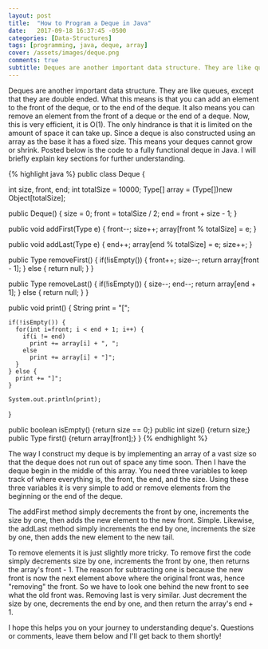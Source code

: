 ```yaml
---
layout: post
title:  "How to Program a Deque in Java"
date:   2017-09-18 16:37:45 -0500
categories: [Data-Structures]
tags: [programming, java, deque, array]
cover: /assets/images/deque.png
comments: true
subtitle: Deques are another important data structure. They are like queues, except they are double ended which enhances them in certain ways... Read more
---
```


Deques are another important data structure. They are like queues, except that they are double ended. What this means is that you can add an element to the front of the deque, or to the end of the deque. It also means you can remove an element from the front of a deque or the end of a deque. Now, this is very efficient, it is O(1). The only hindrance is that it is limited on the amount of space it can take up. Since a deque is also constructed using an array as the base it has a fixed size. This means your deques cannot grow or shrink. Posted below is the code to a fully functional deque in Java. I will briefly explain key sections for further understanding.

{% highlight java %}
public class Deque<Type> {

  int size, front, end;
  int totalSize = 10000;
  Type[] array = (Type[])new Object[totalSize];

  public Deque() {
    size = 0;
    front = totalSize / 2;
    end = front + size - 1;
  }

  public void addFirst(Type e) {
    front--;
    size++;
    array[front % totalSize] = e;
  }

  public void addLast(Type e) {
    end++;
    array[end % totalSize] = e;
    size++;
  }

  public Type removeFirst() {
    if(!isEmpty()) {
      front++;
      size--;
      return array[front - 1];
    } else {
      return null;
    }
  }

  public Type removeLast() {
    if(!isEmpty()) {
      size--;
      end--;
      return array[end + 1];
    } else {
      return null;
    }
  }

  public void print() {
    String print = "[";

    if(!isEmpty()) {
      for(int i=front; i < end + 1; i++) {
        if(i != end)
          print += array[i] + ", ";
        else
          print += array[i] + "]";
      }
    } else {
      print += "]";
    }

    System.out.println(print);
  }

  public boolean isEmpty() {return size == 0;}
  public int size() {return size;}
  public Type first() {return array[front];}
}
{% endhighlight %}

The way I construct my deque is by implementing an array of a vast size so that the deque does not run out of space any time soon. Then I have the deque begin in the middle of this array. You need three variables to keep track of where everything is, the front, the end, and the size. Using these three variables it is very simple to add or remove elements from the beginning or the end of the deque.

The addFirst method simply decrements the front by one, increments the size by one, then adds the new element to the new front. Simple. Likewise, the addLast method simply increments the end by one, increments the size by one, then adds the new element to the new tail.

To remove elements it is just slightly more tricky. To remove first the code simply decrements size by one, increments the front by one, then returns the array's front - 1. The reason for subtracting one is because the new front is now the next element above where the original front was, hence "removing" the front. So we have to look one behind the new front to see what the old front was. Removing last is very similar. Just decrement the size by one, decrements the end by one, and then return the array's end + 1.

I hope this helps you on your journey to understanding deque's. Questions or comments, leave them below and I'll get back to them shortly!
